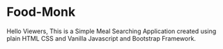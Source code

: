 # Food-Monk

Hello Viewers, This is a Simple Meal Searching Application created using plain HTML CSS and Vanilla Javascript and Bootstrap
Framework.

 
